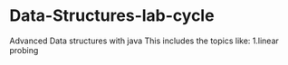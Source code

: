 # Data-Structures-lab-cycle
Advanced Data structures with java
This includes the topics like:
1.linear probing
